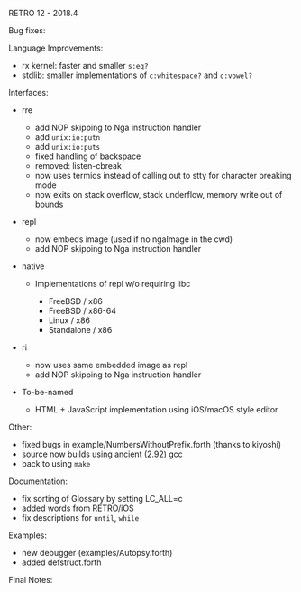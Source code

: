 RETRO 12 - 2018.4

Bug fixes:

Language Improvements:

- rx kernel: faster and smaller `s:eq?`
- stdlib: smaller implementations of `c:whitespace?` and `c:vowel?`

Interfaces:

- rre

  - add NOP skipping to Nga instruction handler
  - add `unix:io:putn`
  - add `unix:io:puts`
  - fixed handling of backspace
  - removed: listen-cbreak
  - now uses termios instead of calling out to stty for
    character breaking mode
  - now exits on stack overflow, stack underflow, memory write out of bounds

- repl

  - now embeds image (used if no ngaImage in the cwd)
  - add NOP skipping to Nga instruction handler

- native

  - Implementations of repl w/o requiring libc

    - FreeBSD / x86
    - FreeBSD / x86-64
    - Linux / x86
    - Standalone / x86

- ri

  - now uses same embedded image as repl
  - add NOP skipping to Nga instruction handler

- To-be-named

  - HTML + JavaScript implementation using iOS/macOS style editor

Other:

- fixed bugs in example/NumbersWithoutPrefix.forth (thanks to kiyoshi)
- source now builds using ancient (2.92) gcc
- back to using `make`

Documentation:

- fix sorting of Glossary by setting LC_ALL=c
- added words from RETRO/iOS
- fix descriptions for `until`, `while`

Examples:

- new debugger (examples/Autopsy.forth)
- added defstruct.forth

Final Notes:
